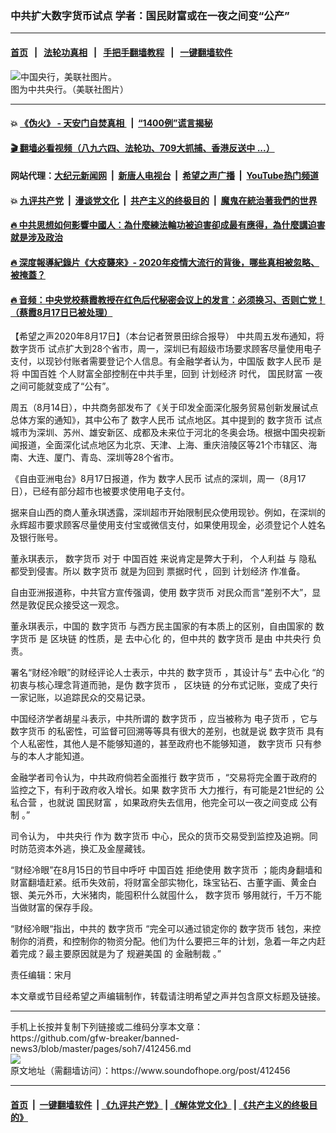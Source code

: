### 中共扩大数字货币试点 学者：国民财富或在一夜之间变“公产”
------------------------

#### [首页](https://github.com/gfw-breaker/banned-news3/blob/master/README.md) &nbsp;&nbsp;|&nbsp;&nbsp; [法轮功真相](https://github.com/begood0513/basic/blob/master/README.md)  &nbsp;&nbsp;|&nbsp;&nbsp; [手把手翻墙教程](https://github.com/gfw-breaker/guides/wiki)  &nbsp;&nbsp;|&nbsp;&nbsp; [一键翻墙软件](https://github.com/gfw-breaker/nogfw/blob/master/README.md)  



<div><img alt="中国央行，美联社图片。" src="https://img.soundofhope.org/2019-12/1577223185564.jpg"/>
<br/><figcaption class="caption">
 图为中共央行。（美联社图片）
</figcaption></div><hr/>

#### 💥 [《伪火》 - 天安门自焚真相 ](http://141.164.51.119:10000/videos/blog/weihuo.html)&nbsp; |&nbsp; [“1400例”谎言揭秘  ](http://141.164.51.119:10000/videos/blog/jiexi1400.html)

#### [ 🎬  翻墙必看视频（八九六四、法轮功、709大抓捕、香港反送中 ...）](https://github.com/gfw-breaker/links/blob/master/banned.md)

#### 网站代理：[大纪元新闻网](http://167.172.10.89:10080/gb/) &nbsp;|&nbsp; [新唐人电视台](http://167.172.10.89:8808/gb/) &nbsp;|&nbsp; [希望之声广播](http://167.172.10.89/radio.html) &nbsp;|&nbsp; [YouTube热门频道](http://158.247.203.241/youtube.html)

#### 💥 [九评共产党](http://141.164.51.119:10000/videos/res/jiuping/)&nbsp; |&nbsp; [漫谈党文化](http://141.164.51.119:10000/videos/res/mtdwh/)&nbsp; |&nbsp; [共产主义的终极目的](http://141.164.51.119:10000/videos/res/zjmd/)&nbsp; |&nbsp; [魔鬼在統治著我們的世界](http://141.164.51.119:10000/videos/res/TheSpecter/)  

#### [ 🔥  中共思想如何影響中國人：為什麼練法輪功被迫害卻成最有應得，為什麼講迫害就是涉及政治](http://141.164.51.119:10000/videos/news/truth01.html)

#### [ 🔥  深度報導紀錄片《大疫襲來》- 2020年疫情大流行的背後，哪些真相被忽略、被掩蓋？](http://141.164.51.119:10000/videos/news/../corona/index.html)

#### [ 🔥  音频：中央党校蔡霞教授在红色后代秘密会议上的发言：必须换习、否则亡党！（蔡霞8月17日已被处理）](http://141.164.51.119:10000/videos/news/caixia.html)

<div><div class="Content__Wrapper sc-1bvya0-0 grZQxZ">
 <p class="meta-top">
  <span class="meta">
   【希望之声2020年8月17日】（本台记者贺景田综合报导）
  </span>
  中共周五发布通知，将
  <ok href="/term/10493">
   数字货币
  </ok>
  试点扩大到28个省市，周一，深圳已有超级市场要求顾客尽量使用电子支付，以现钞付账者需要登记个人信息。有金融学者认为，中国版
  <ok href="/term/301969">
   数字人民币
  </ok>
  是将
  <ok href="/term/353062">
   中国百姓
  </ok>
  个人财富全部控制在中共手里，回到
  <ok href="/term/5475">
   计划经济
  </ok>
  时代，
  <ok href="/term/353068">
   国民财富
  </ok>
  一夜之间可能就变成了“公有”。
 </p>
 <p>
  周五（8月14日），中共商务部发布了《关于印发全面深化服务贸易创新发展试点总体方案的通知》，其中公布了
  <ok href="/term/301969">
   数字人民币
  </ok>
  试点地区。其中提到的
  <ok href="/term/10493">
   数字货币
  </ok>
  试点城市为深圳、苏州、雄安新区、成都及未来位于河北的冬奥会场。根据中国央视新闻报道，全面深化试点地区为北京、天津、上海、重庆涪陵区等21个市辖区、海南、大连、厦门、青岛、深圳等28个省市。
 </p>
 <div class="AD_Embed__Wrap-sc-1xslmin-0 igMuqX module desktop">
  <div>
  </div>
 </div>
 <p>
  《自由亚洲电台》8月17日报道，作为
  <ok href="/term/301969">
   数字人民币
  </ok>
  试点的深圳，周一（8月17日），已经有部分超市也被要求使用电子支付。
 </p>
 <p>
  据来自山西的商人董永琪透露，深圳超市开始限制民众使用现钞。例如，在深圳的永辉超市要求顾客尽量使用支付宝或微信支付，如果使用现金，必须登记个人姓名及银行账号。
 </p>
 <p>
  董永琪表示，
  <ok href="/term/10493">
   数字货币
  </ok>
  对于
  <ok href="/term/353062">
   中国百姓
  </ok>
  来说肯定是弊大于利，
  <ok href="/term/353065">
   个人利益
  </ok>
  与
  <ok href="/term/15579">
   隐私
  </ok>
  都受到侵害。所以
  <ok href="/term/10493">
   数字货币
  </ok>
  就是为回到
  <ok href="/term/353056">
   票据时代
  </ok>
  ，回到
  <ok href="/term/5475">
   计划经济
  </ok>
  作准备。
 </p>
 <p>
  自由亚洲报道称，中共官方宣传强调，使用
  <ok href="/term/10493">
   数字货币
  </ok>
  对民众而言“差别不大”，显然是敦促民众接受这一观念。
 </p>
 <p>
  董永琪表示，中国的
  <ok href="/term/10493">
   数字货币
  </ok>
  与西方民主国家的有本质上的区别，自由国家的
  <ok href="/term/10493">
   数字货币
  </ok>
  是
  <ok href="/term/28791">
   区块链
  </ok>
  的性质，是
  <ok href="/term/353059">
   去中心化
  </ok>
  的，但中共的
  <ok href="/term/10493">
   数字货币
  </ok>
  是由
  <ok href="/term/3773">
   中共央行
  </ok>
  负责。
 </p>
 <p>
  署名“财经冷眼”的财经评论人士表示，中共的
  <ok href="/term/10493">
   数字货币
  </ok>
  ，其设计与“
  <ok href="/term/353059">
   去中心化
  </ok>
  “的初衷与核心理念背道而驰，是伪
  <ok href="/term/10493">
   数字货币
  </ok>
  ，
  <ok href="/term/28791">
   区块链
  </ok>
  的分布式记账，变成了央行一家记账，以追踪民众的交易记录。
 </p>
 <p>
  中国经济学者胡星斗表示，中共所谓的
  <ok href="/term/10493">
   数字货币
  </ok>
  ，应当被称为
  <ok href="/term/64221">
   电子货币
  </ok>
  ，它与
  <ok href="/term/10493">
   数字货币
  </ok>
  的私密性，可监督可回溯等等具有很大的差别，也就是说
  <ok href="/term/10493">
   数字货币
  </ok>
  具有个人私密性，其他人是不能够知道的，甚至政府也不能够知道，
  <ok href="/term/10493">
   数字货币
  </ok>
  只有参与的本人才能知道。
 </p>
 <p>
  金融学者司令认为，中共政府倘若全面推行
  <ok href="/term/10493">
   数字货币
  </ok>
  ，“交易将完全置于政府的监控之下，有利于政府收入增长。如果
  <ok href="/term/10493">
   数字货币
  </ok>
  大力推行，有可能是21世纪的
  <ok href="/term/2209">
   公私合营
  </ok>
  ，也就说
  <ok href="/term/353068">
   国民财富
  </ok>
  ，如果政府失去信用，他完全可以一夜之间变成
  <ok href="/term/5474">
   公有制
  </ok>
  。”
 </p>
 <p>
  司令认为，
  <ok href="/term/3773">
   中共央行
  </ok>
  作为
  <ok href="/term/10493">
   数字货币
  </ok>
  中心，民众的货币交易受到监控及追朔。同时防范资本外逃，换汇及金屋藏钱。
 </p>
 <p>
  “财经冷眼”在8月15日的节目中呼吁
  <ok href="/term/353062">
   中国百姓
  </ok>
  拒绝使用
  <ok href="/term/10493">
   数字货币
  </ok>
  ；能肉身翻墙和财富翻墙赶紧。纸币失效前，将财富全部实物化，珠宝钻石、古董字画、黄金白银、美元外币，大米猪肉，能囤积什么就囤什么，
  <ok href="/term/10493">
   数字货币
  </ok>
  够用就行，千万不能当做财富的保存手段。
 </p>
 <p>
  “财经冷眼“指出，中共的
  <ok href="/term/10493">
   数字货币
  </ok>
  “完全可以通过锁定你的
  <ok href="/term/10493">
   数字货币
  </ok>
  钱包，来控制你的消费，和控制你的物资分配。他们为什么要把三年的计划，急着一年之内赶着完成？最主要原因就是为了
  <ok href="/term/353071">
   规避美国
  </ok>
  的
  <ok href="/term/36608">
   金融制裁
  </ok>
  。”
 </p>
 <p class="meta-btm">
  责任编辑：宋月
 </p>
 <p class="meta-btm">
  本文章或节目经希望之声编辑制作，转载请注明希望之声并包含原文标题及链接。
 </p>
</div>
</div>
<hr/>
手机上长按并复制下列链接或二维码分享本文章：<br/>
https://github.com/gfw-breaker/banned-news3/blob/master/pages/soh7/412456.md <br/>
<a href='https://github.com/gfw-breaker/banned-news3/blob/master/pages/soh7/412456.md'><img src='https://github.com/gfw-breaker/banned-news3/blob/master/pages/soh7/412456.md.png'/></a> <br/>
原文地址（需翻墙访问）：https://www.soundofhope.org/post/412456


------------------------
#### [首页](https://github.com/gfw-breaker/banned-news3/blob/master/README.md) &nbsp;|&nbsp; [一键翻墙软件](https://github.com/gfw-breaker/nogfw/blob/master/README.md) &nbsp;| [《九评共产党》](https://github.com/gfw-breaker/9ping.md/blob/master/README.md#九评之一评共产党是什么) | [《解体党文化》](https://github.com/gfw-breaker/jtdwh.md/blob/master/README.md) | [《共产主义的终极目的》](https://github.com/gfw-breaker/gczydzjmd.md/blob/master/README.md)


<img src='http://gfw-breaker.win/banned-news3/pages/soh7/412456.md' width='0px' height='0px'/>